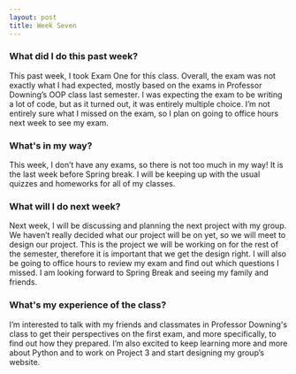 ```yaml
---
layout: post
title: Week Seven
---
```


### What did I do this past week?
This past week, I took Exam One for this class. Overall, the exam was not exactly what I had expected, mostly based on the exams in Professor Downing’s OOP class last semester. I was expecting the exam to be writing a lot of code, but as it turned out, it was entirely multiple choice. I’m not entirely sure what I missed on the exam, so I plan on going to office hours next week to see my exam.

### What's in my way?
This week, I don’t have any exams, so there is not too much in my way! It is the last week before Spring break. I will be keeping up with the usual quizzes and homeworks for all of my classes.

### What will I do next week?
Next week, I will be discussing and planning the next project with my group. We haven’t really decided what our project will be on yet, so we will meet to design our project. This is the project we will be working on for the rest of the semester, therefore it is important that we get the design right. I will also be going to office hours to review my exam and find out which questions I missed. I am looking forward to Spring Break and seeing my family and friends.

### What's my experience of the class?
I’m interested to talk with my friends and classmates in Professor Downing's class to get their perspectives on the first exam, and more specifically, to find out how they prepared. I’m also excited to keep learning more and more about Python and to work on Project 3 and start designing my group’s website.